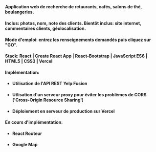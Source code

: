 ##
#### Application web de recherche de retaurants, cafés, salons de thé, boulangeries. 
#### Inclus: photos, nom, note des clients. Bientôt inclus: site internet, commentaires clients, géolocalisation.
#### Mode d'emploi: entrez les renseignements demandés puis cliquez sur "GO".
#### Stack: React | Create React App | React-Bootstrap | JavaScript ES6 | HTML5 | CSS3 | Vercel
#### Implémentation:
* #### Utilisation de l'API REST Yelp Fusion
* #### Utlisation d'un serveur proxy pour éviter les problèmes de CORS ('Cross-Origin Resource Sharing')
* #### Déploiement en serveur de production sur Vercel

#### En cours d'implémentation:
* #### React Routeur
* #### Google Map
